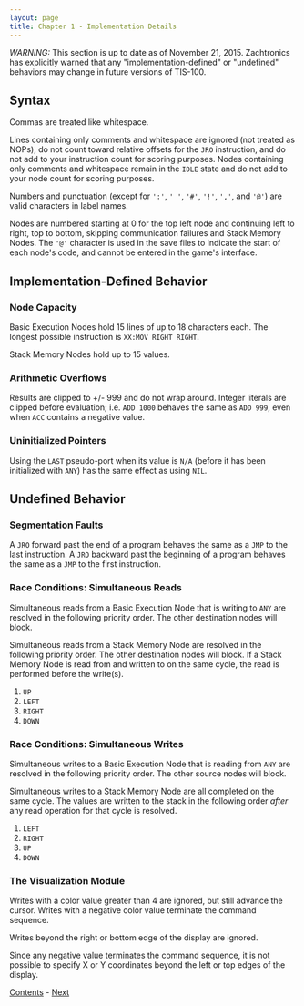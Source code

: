 ```yaml
---
layout: page
title: Chapter 1 - Implementation Details
---
```


*WARNING:* This section is up to date as of November 21, 2015. Zachtronics has explicitly warned that any "implementation-defined" or "undefined" behaviors may change in future versions of TIS-100. 

## Syntax

Commas are treated like whitespace.

Lines containing only comments and whitespace are ignored (not treated as NOPs), do not count toward relative offsets for the `JRO` instruction, and do not add to your instruction count for scoring purposes. Nodes containing only comments and whitespace remain in the `IDLE` state and do not add to your node count for scoring purposes.

Numbers and punctuation (except for `':'`, `' '`, `'#'`, `'!'`, `','`, and `'@'`) are valid characters in label names.

Nodes are numbered starting at 0 for the top left node and continuing left to right, top to bottom, skipping communication failures and Stack Memory Nodes. The `'@'` character is used in the save files to indicate the start of each node's code, and cannot be entered in the game's interface.

## Implementation-Defined Behavior

### Node Capacity

Basic Execution Nodes hold 15 lines of up to 18 characters each. The longest possible instruction is `XX:MOV RIGHT RIGHT`.

Stack Memory Nodes hold up to 15 values.

### Arithmetic Overflows

Results are clipped to +/- 999 and do not wrap around. Integer literals are clipped before evaluation; i.e. `ADD 1000` behaves the same as `ADD 999`, even when `ACC` contains a negative value.

### Uninitialized Pointers

Using the `LAST` pseudo-port when its value is `N/A` (before it has been initialized with `ANY`) has the same effect as using `NIL`.

## Undefined Behavior

### Segmentation Faults

A `JRO` forward past the end of a program behaves the same as a `JMP` to the last instruction. A `JRO` backward past the beginning of a program behaves the same as a `JMP` to the first instruction.

### Race Conditions: Simultaneous Reads

Simultaneous reads from a Basic Execution Node that is writing to `ANY` are resolved in the following priority order. The other destination nodes will block.

Simultaneous reads from a Stack Memory Node are resolved in the following priority order. The other destination nodes will block. If a Stack Memory Node is read from and written to on the same cycle, the read is performed before the write(s).

1. `UP`
2. `LEFT`
3. `RIGHT`
4. `DOWN`

### Race Conditions: Simultaneous Writes

Simultaneous writes to a Basic Execution Node that is reading from `ANY` are resolved in the following priority order. The other source nodes will block.

Simultaneous writes to a Stack Memory Node are all completed on the same cycle. The values are written to the stack in the following order _after_ any read operation for that cycle is resolved.

1. `LEFT`
2. `RIGHT`
3. `UP`
4. `DOWN`

### The Visualization Module

Writes with a color value greater than 4 are ignored, but still advance the cursor. Writes with a negative color value terminate the command sequence.

Writes beyond the right or bottom edge of the display are ignored.

Since any negative value terminates the command sequence, it is not possible to specify X or Y coordinates beyond the left or top edges of the display.

[Contents](index.html) - [Next](chapter02.html)

